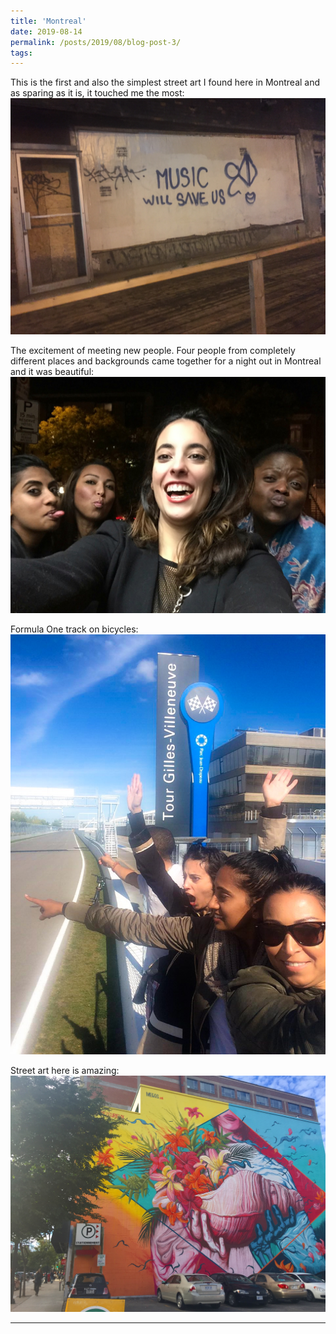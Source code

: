 ```yaml
---
title: 'Montreal'
date: 2019-08-14
permalink: /posts/2019/08/blog-post-3/
tags:
---
```

This is the first and also the simplest street art I found here in Montreal and as sparing as it is, it touched me the most:
![](/images/Montreal1.jpg)

The excitement of meeting new people. Four people from completely different places and backgrounds came together for a night out in Montreal and it was beautiful:
![](/images/Montreal2.jpg)

Formula One track on bicycles:
![](/images/Montreal3.jpg)

Street art here is amazing:
![](/images/Montreal4.jpg)

------